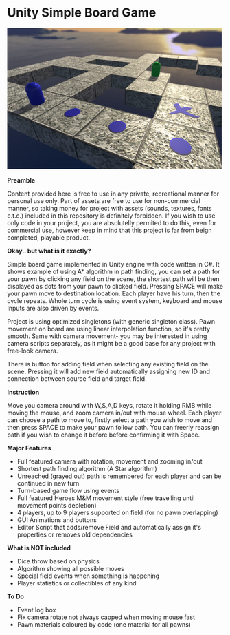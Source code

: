 # Unity Simple Board Game

![alt tag](https://github.com/CodeCaster28/Unity-Board-Game/blob/master/preview.PNG?raw=true)

**Preamble**

Content provided here is free to use in any private, recreational manner for personal use only. Part of assets are free to use for non-commercial manner, so taking money for project with assets (sounds, textures, fonts e.t.c.) included in this repository is definitely forbidden. If you wish to use only code in your project, you are absolutelly permited to do this, even for commercial use, however keep in mind that this project is far from beign completed, playable product.

**Okay.. but what is it exactly?**

Simple board game implemented in Unity engine with code written in C#. It shows example of using A\* algorithm in path finding, you can set a path for your pawn by clicking any field on the scene, the shortest path will be then displayed as dots from your pawn to clicked field. Pressing SPACE will make your pawn move to destination location. Each player have his turn, then the cycle repeats. Whole turn cycle is using event system, keyboard and mouse Inputs are also driven by events. 

Project is using optimized singletons (with generic singleton class). Pawn movement on board are using linear interpolation function, so it's pretty smooth. Same with camera movement- you may be interested in using camera scripts separately, as it might be a good base for any project with free-look camera.

There is button for adding field when selecting any existing field on the scene. Pressing it will add new field automatically assigning new ID and connection between source field and target field.

**Instruction**

Move you camera around with W,S,A,D keys, rotate it holding RMB while moving the mouse, and zoom camera in/out with mouse wheel.
Each player can choose a path to move to, firstly select a path you wish to move and then press SPACE to make your pawn follow path. You can freerly reassign path if you wish to change it before before confirming it with Space.

**Major Features**

* Full featured camera with rotation, movement and zooming in/out
* Shortest path finding algorithm (A Star algorithm)
* Unreached (grayed out) path is remembered for each player and can be continued in new turn
* Turn-based game flow using events
* Full featured Heroes M&M movement style (free travelling until movement points depletion)
* 4 players, up to 9 players supported on field (for no pawn overlapping)
* GUI Animations and buttons
* Editor Script that adds/remove Field and automatically assign it's properties or removes old dependencies

**What is NOT included**

* Dice throw based on physics
* Algorithm showing all possible moves
* Special field events when something is happening
* Player statistics or collectibles of any kind

**To Do**

* Event log box
* Fix camera rotate not always capped when moving mouse fast
* Pawn materials coloured by code (one material for all pawns)